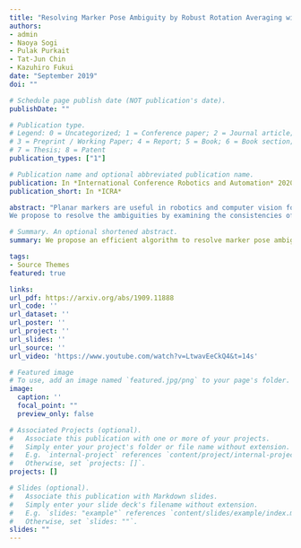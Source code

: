 ```yaml
---
title: "Resolving Marker Pose Ambiguity by Robust Rotation Averaging with Clique Constraints"
authors:
- admin
- Naoya Sogi
- Pulak Purkait
- Tat-Jun Chin
- Kazuhiro Fukui
date: "September 2019"
doi: ""

# Schedule page publish date (NOT publication's date).
publishDate: ""

# Publication type.
# Legend: 0 = Uncategorized; 1 = Conference paper; 2 = Journal article;
# 3 = Preprint / Working Paper; 4 = Report; 5 = Book; 6 = Book section;
# 7 = Thesis; 8 = Patent
publication_types: ["1"]

# Publication name and optional abbreviated publication name.
publication: In *International Conference Robotics and Automation* 2020
publication_short: In *ICRA*

abstract: "Planar markers are useful in robotics and computer vision for mapping and localisation. Given a detected marker in an image, a frequent task is to estimate the 6DOF pose of the marker relative to the camera, which is an instance of planar pose estimation (PPE). Although there are mature techniques, PPE suffers from a fundamental ambiguity problem, in that there can be more than one plausible pose solutions for a PPE instance. Especially when localisation of the marker corners is noisy, it is often difficult to disambiguate the pose solutions based on reprojection error alone. Previous methods choose between the possible solutions using a heuristic criterion, or simply ignore ambiguous markers. 
We propose to resolve the ambiguities by examining the consistencies of a set of markers across multiple views. Our specific contributions include a novel rotation averaging formulation that incorporates long-range dependencies between possible marker orientation solutions that arise from PPE ambiguities. We analyse the combinatorial complexity of the problem, and develop a novel lifted algorithm to effectively resolve marker pose ambiguities, without discarding any marker observations. Results on real and synthetic data show that our method is able to handle highly ambiguous inputs, and provides more accurate and/or complete marker-based mapping and localisation."

# Summary. An optional shortened abstract.
summary: We propose an efficient algorithm to resolve marker pose ambiguities using rotation averaging.

tags:
- Source Themes
featured: true

links:
url_pdf: https://arxiv.org/abs/1909.11888
url_code: ''
url_dataset: ''
url_poster: ''
url_project: ''
url_slides: ''
url_source: ''
url_video: 'https://www.youtube.com/watch?v=LtwavEeCkQ4&t=14s'

# Featured image
# To use, add an image named `featured.jpg/png` to your page's folder. 
image:
  caption: ''
  focal_point: ""
  preview_only: false

# Associated Projects (optional).
#   Associate this publication with one or more of your projects.
#   Simply enter your project's folder or file name without extension.
#   E.g. `internal-project` references `content/project/internal-project/index.md`.
#   Otherwise, set `projects: []`.
projects: []

# Slides (optional).
#   Associate this publication with Markdown slides.
#   Simply enter your slide deck's filename without extension.
#   E.g. `slides: "example"` references `content/slides/example/index.md`.
#   Otherwise, set `slides: ""`.
slides: ""
---
```




